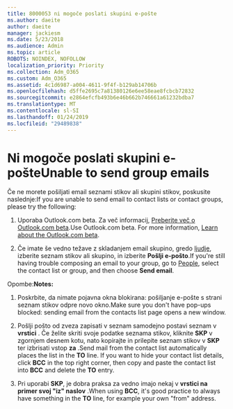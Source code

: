 ```yaml
---
title: 8000053 ni mogoče poslati skupini e-pošte
ms.author: daeite
author: daeite
manager: jackiesm
ms.date: 5/23/2018
ms.audience: Admin
ms.topic: article
ROBOTS: NOINDEX, NOFOLLOW
localization_priority: Priority
ms.collection: Adm_O365
ms.custom: Adm_O365
ms.assetid: 4c1d6987-a004-4611-9f4f-b129ab14706b
ms.openlocfilehash: d5ffe2695c7a81380126e6ee58eae8fcbcb72832
ms.sourcegitcommit: e2864efcfb493b6e46b662b746661a61232bdba7
ms.translationtype: MT
ms.contentlocale: sl-SI
ms.lasthandoff: 01/24/2019
ms.locfileid: "29489838"
---
```

# <a name="unable-to-send-group-emails"></a><span data-ttu-id="b34b8-102">Ni mogoče poslati skupini e-pošte</span><span class="sxs-lookup"><span data-stu-id="b34b8-102">Unable to send group emails</span></span>

<span data-ttu-id="b34b8-103">Če ne morete pošiljati email seznami stikov ali skupini stikov, poskusite naslednje:</span><span class="sxs-lookup"><span data-stu-id="b34b8-103">If you are unable to send email to contact lists or contact groups, please try the following:</span></span>
  
1. <span data-ttu-id="b34b8-p101">Uporaba Outlook.com beta. Za več informacij, [Preberite več o Outlook.com beta](https://support.office.com/article/e2261c7f-d413-4084-8f22-21282f42d8cf).</span><span class="sxs-lookup"><span data-stu-id="b34b8-p101">Use Outlook.com beta. For more information, [Learn about the Outlook.com beta](https://support.office.com/article/e2261c7f-d413-4084-8f22-21282f42d8cf).</span></span>
    
2. <span data-ttu-id="b34b8-106">Če imate še vedno težave z skladanjem email skupino, gredo [ljudje](https://outlook.live.com/people/), izberite seznam stikov ali skupino, in izberite **Pošlji e-pošto**.</span><span class="sxs-lookup"><span data-stu-id="b34b8-106">If you're still having trouble composing an email to your group, go to [People](https://outlook.live.com/people/), select the contact list or group, and then choose **Send email**.</span></span>
    
 <span data-ttu-id="b34b8-107">Opombe:</span><span class="sxs-lookup"><span data-stu-id="b34b8-107">**Notes:**</span></span>
  
1. <span data-ttu-id="b34b8-108">Poskrbite, da nimate pojavna okna blokirana: pošiljanje e-pošte s strani seznam stikov odpre novo okno.</span><span class="sxs-lookup"><span data-stu-id="b34b8-108">Make sure you don't have pop-ups blocked: sending email from the contacts list page opens a new window.</span></span>
    
2. <span data-ttu-id="b34b8-p102">Pošlji pošto od zveza zapisati v seznam samodejno postavi seznam v **vrstici** . Če želite skriti svoje podatke seznama stikov, kliknite **SKP** v zgornjem desnem kotu, nato kopirajte in prilepite seznam stikov v **SKP** ter izbrisati vstop **za** .</span><span class="sxs-lookup"><span data-stu-id="b34b8-p102">Send mail from the contact list automatically places the list in the **TO** line. If you want to hide your contact list details, click **BCC** in the top right corner, then copy and paste the contact list into **BCC** and delete the **TO** entry.</span></span> 
    
3. <span data-ttu-id="b34b8-111">Pri uporabi **SKP**, je dobra praksa za vedno imajo nekaj v **vrstici na primer svoj "iz" naslov** .</span><span class="sxs-lookup"><span data-stu-id="b34b8-111">When using **BCC**, it's good practice to always have something in the **TO** line, for example your own "from" address.</span></span> 
    

